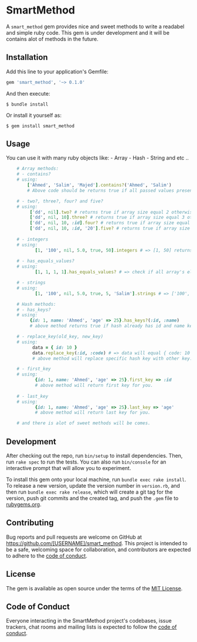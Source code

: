 # SmartMethod

A `smart_method` gem provides nice and sweet methods to write a readabel and simple ruby code.
This gem is under development and it will be contains alot of methods in the future.

## Installation

Add this line to your application's Gemfile:

```ruby
gem 'smart_method', '~> 0.1.0'
```

And then execute:

    $ bundle install

Or install it yourself as:

    $ gem install smart_method

## Usage

You can use it with many ruby objects like:
    - Array
    - Hash
    - String and etc ..

```ruby
    # Array methods:
    # - contains?
    # using: 
        ['Ahmed', 'Salim', 'Majed'].contains?('Ahmed', 'Salim')
        # Above code should be returns true if all passed values present in the array which # means all passed values must be present in the array or it will return         # false.

    # - two?, three?, four? and five?
    # using:
         ['dd', nil].two? # returns true if array size equal 2 otherwise false.
         ['dd', nil, 10].three? # returns true if array size equal 3 otherwise false.
         ['dd', nil, 10, :id].four? # returns true if array size equal 4 otherwise false.
         ['dd', nil, 10, :id, '20'].five? # returns true if array size equal 5 otherwise false.
         
    # - integers
    # using:
           [1, '100', nil, 5.0, true, 50].integers # => [1, 50] returns array of integers for you.
           
    # - has_equals_values?
    # using:
           [1, 1, 1, 1].has_equals_values? # => check if all array's elements equals, so it will returns true if all are same otherwise false

    # - strings
    # using:
           [1, '100', nil, 5.0, true, 5, 'Salim'].strings # => ['100', 'Salim'] returns array of strings for you.

    # Hash methods:
    # - has_keys?
    # using:
         {id: 1, name: 'Ahmed', 'age' => 25}.has_keys?(:id, :name)
         # above method returns true if hash already has id and name keys otherwise false.

    # - replace_key(old_key, new_key)
    # using:
          data = { id: 10 }
          data.replace_key(:id, :code) # => data will equal { code: 10 }
          # above method will replace specific hash key with other key.

    # - first_key
    # using:
           {id: 1, name: 'Ahmed', 'age' => 25}.first_key => :id
           # above method will return first key for you.
    
    # - last_key
    # using:
           {id: 1, name: 'Ahmed', 'age' => 25}.last_key => 'age'
           # above method will return last key for you.

    # and there is alot of sweet methods will be comes.
```

## Development

After checking out the repo, run `bin/setup` to install dependencies. Then, run `rake spec` to run the tests. You can also run `bin/console` for an interactive prompt that will allow you to experiment.

To install this gem onto your local machine, run `bundle exec rake install`. To release a new version, update the version number in `version.rb`, and then run `bundle exec rake release`, which will create a git tag for the version, push git commits and the created tag, and push the `.gem` file to [rubygems.org](https://rubygems.org).

## Contributing

Bug reports and pull requests are welcome on GitHub at https://github.com/[USERNAME]/smart_method. This project is intended to be a safe, welcoming space for collaboration, and contributors are expected to adhere to the [code of conduct](https://github.com/[USERNAME]/smart_method/blob/master/CODE_OF_CONDUCT.md).

## License

The gem is available as open source under the terms of the [MIT License](https://opensource.org/licenses/MIT).

## Code of Conduct

Everyone interacting in the SmartMethod project's codebases, issue trackers, chat rooms and mailing lists is expected to follow the [code of conduct](https://github.com/[USERNAME]/smart_method/blob/master/CODE_OF_CONDUCT.md).
